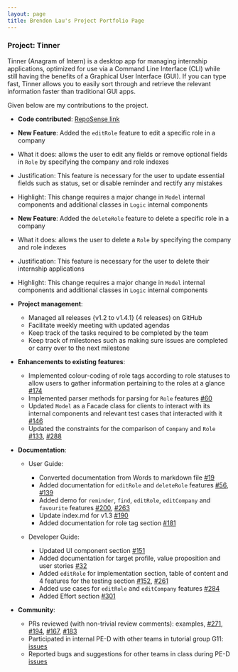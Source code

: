 ```yaml
---
layout: page
title: Brendon Lau's Project Portfolio Page
---
```


### Project: Tinner

Tinner (Anagram of Intern) is a desktop app for managing internship applications, optimized for use via a Command Line Interface (CLI) while still having the benefits of a Graphical User Interface (GUI). If you can type fast, Tinner allows you to easily sort through and retrieve the relevant information faster than traditional GUI apps.

Given below are my contributions to the project.

* **Code contributed**: [RepoSense link](https://nus-cs2103-ay2122s2.github.io/tp-dashboard/?search=brendonlau&breakdown=true)

* **New Feature**: Added the `editRole` feature to edit a specific role in a company
* What it does: allows the user to edit any fields or remove optional fields in `Role` by specifying the company and role indexes
* Justification: This feature is necessary for the user to update essential fields such as status, set or disable reminder and rectify any mistakes
* Highlight: This change requires a major change in `Model` internal components and additional classes in `Logic` internal components

* **New Feature**: Added the `deleteRole` feature to delete a specific role in a company
* What it does: allows the user to delete a `Role` by specifying the company and role indexes
* Justification: This feature is necessary for the user to delete their internship applications 
* Highlight: This change requires a major change in `Model` internal components and additional classes in `Logic` internal components

* **Project management**:
  * Managed all releases {v1.2 to v1.4.1} (4 releases) on GitHub
  * Facilitate weekly meeting with updated agendas
  * Keep track of the tasks required to be completed by the team
  * Keep track of milestones such as making sure issues are completed or carry over to the next milestone

* **Enhancements to existing features**:
  * Implemented colour-coding of role tags according to role statuses to allow users to gather information 
  pertaining to the roles at a glance [\#174](https://github.com/AY2122S2-CS2103T-T17-1/tp/pull/174/files)
  * Implemented parser methods for parsing for `Role` features [\#60](https://github.com/AY2122S2-CS2103T-T17-1/tp/pull/60/files)
  * Updated `Model` as a Facade class for clients to interact with its internal components and relevant test cases that
  interacted with it [\#146](https://github.com/AY2122S2-CS2103T-T17-1/tp/pull/146)
  * Updated the constraints for the comparison of `Company` and `Role` [\#133](https://github.com/AY2122S2-CS2103T-T17-1/tp/pull/133), [\#288](https://github.com/AY2122S2-CS2103T-T17-1/tp/pull/288) 
  
* **Documentation**:
  * User Guide:
    * Converted documentation from Words to markdown file [\#19](https://github.com/AY2122S2-CS2103T-T17-1/tp/pull/19/files)
    * Added documentation for `editRole` and `deleteRole` features [\#56](https://github.com/AY2122S2-CS2103T-T17-1/tp/pull/56), [\#139](https://github.com/AY2122S2-CS2103T-T17-1/tp/pull/139/files)
    * Added demo for `reminder`, `find`, `editRole`, `editCompany` and `favourite` features [\#200](https://github.com/AY2122S2-CS2103T-T17-1/tp/pull/200), [\#263](https://github.com/AY2122S2-CS2103T-T17-1/tp/pull/263)  
    * Update index.md for v1.3 [\#190](https://github.com/AY2122S2-CS2103T-T17-1/tp/pull/190)
    * Added documentation for role tag section [\#181](https://github.com/AY2122S2-CS2103T-T17-1/tp/pull/181)
    
  * Developer Guide:
    * Updated UI component section [\#151](https://github.com/AY2122S2-CS2103T-T17-1/tp/pull/151)
    * Added documentation for target profile, value proposition and user stories [\#32](https://github.com/AY2122S2-CS2103T-T17-1/tp/pull/32)
    * Added `editRole` for implementation section, table of content and 4 features for the testing section [\#152](https://github.com/AY2122S2-CS2103T-T17-1/tp/pull/152), [\#261](https://github.com/AY2122S2-CS2103T-T17-1/tp/pull/261)
    * Added use cases for `editRole` and `editCompany` features [\#284](https://github.com/AY2122S2-CS2103T-T17-1/tp/pull/284)     
    * Added Effort section [\#301](https://github.com/AY2122S2-CS2103T-T17-1/tp/pull/301)
  
* **Community**:
  * PRs reviewed (with non-trivial review comments): examples, [\#271](https://github.com/AY2122S2-CS2103T-T17-1/tp/pull/271), [\#194](https://github.com/AY2122S2-CS2103T-T17-1/tp/pull/194), [\#167](https://github.com/AY2122S2-CS2103T-T17-1/tp/pull/167), [\#183](https://github.com/AY2122S2-CS2103T-T17-1/tp/pull/183)
  * Participated in internal PE-D with other teams in tutorial group G11: [issues](https://github.com/AY2122S2-CS2103T-T17-2/tp/issues/240#issuecomment-1094183862)
  * Reported bugs and suggestions for other teams in class during PE-D [issues](https://github.com/BrendonLau/ped/issues) 

